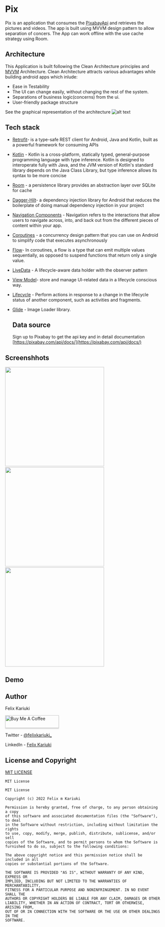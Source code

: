 # Pix
Pix is an application that consumes the [PixabayApi]() and retrieves the pictures and videos. The app is built using MVVM design pattern to allow separation of concers. The App can work offline with the use cache strategy using Room.

## Architecture
This Application is built following the Clean Architecture principles and  [MVVM]() Architecture. Clean Architecture attracts various advantages while building android apps which inlude:

* Ease in Testability
* The UI can change easily, without changing the rest of the system.
* Separations of business logic(concerns) from the ui.
* User-friendly package structure

See the graphical representation of the architecture
![alt text](https://developer.android.com/topic/libraries/architecture/images/final-architecture.png)

## Tech stack
 * [Retrofit](https://github.com/square/retrofit)- is a type-safe REST client for Android, Java and Kotlin, built as a powerful framework for consuming APIs
 * [Kotlin](https://kotlinlang.org/docs/reference/) - Kotlin is a cross-platform, statically typed, general-purpose programming language with type inference. Kotlin is designed to interoperate fully with Java, and the JVM version of Kotlin's standard library depends on the Java Class Library, but type inference allows its syntax to be more concise

* [Room](https://developer.android.com/topic/libraries/architecture/room.html) -  a persistence library provides an abstraction layer over SQLite for cache

* [Dagger-Hilt](https://dagger.dev/hilt/)- a dependency injection library for Android that reduces the boilerplate of doing manual dependency injection in your project

* [Navigation Components](https://developer.android.com/guide/navigation) - Navigation refers to the interactions that allow users to navigate across, into, and back out from the different pieces of content within your app.


* [Coroutines](https://developer.android.com/kotlin/coroutines) - a concurrency design pattern that you can use on Android to simplify code that executes asynchronously
* [Flow](https://developer.android.com/kotlin/flow)- In coroutines, a flow is a type that can emit multiple values sequentially, as opposed to suspend functions that return only a single value.

* [LiveData](https://developer.android.com/topic/libraries/architecture/livedata.html) - A lifecycle-aware data holder with the observer pattern

* [View Model](https://developer.android.com/topic/libraries/architecture/viewmodel)-  store and manage UI-related data in a lifecycle conscious way.

* [Lifecycle]( https://developer.android.com/topic/libraries/architecture/lifecycle) - Perform actions in response to a change in the lifecycle status of another component, such as activities and fragments.

* [Glide](https://github.com/bumptech/glide) - Image Loader library.

  ## Data source
  
  Sign up to Pixabay to get the api key and in detail documentation [https://pixabay.com/api/docs/](https://pixabay.com/api/docs/)

## Screenshhots
<img src="/screenshots/home.png" width="320">&emsp;
<img src="/screenshots/details.png" width="320">&emsp;
<img src="/screenshots/videos.png" width="320">


## Demo

## Author
Felix Kariuki

<a href="https://www.buymeacoffee.com/felix.kariuki" target="_blank"><img src="https://www.buymeacoffee.com/assets/img/custom_images/orange_img.png" alt="Buy Me A Coffee" style="height: 41px !important;width: 174px !important;box-shadow: 0px 3px 2px 0px rgba(190, 190, 190, 0.5) !important;-webkit-box-shadow: 0px 3px 2px 0px rgba(190, 190, 190, 0.5) !important;" ></a>

Twitter - [@felixkariuki_](https://twitter.com/felixkariuki_)

LinkedIn - [Felix Kariuki](https://www.linkedin.com/in/felix-kariuki/)


## License and Copyright

[MIT LICENSE](LICENSE)
```
MIT License

MIT License

Copyright (c) 2022 Felix m Kariuki

Permission is hereby granted, free of charge, to any person obtaining a copy
of this software and associated documentation files (the "Software"), to deal
in the Software without restriction, including without limitation the rights
to use, copy, modify, merge, publish, distribute, sublicense, and/or sell
copies of the Software, and to permit persons to whom the Software is
furnished to do so, subject to the following conditions:

The above copyright notice and this permission notice shall be included in all
copies or substantial portions of the Software.

THE SOFTWARE IS PROVIDED "AS IS", WITHOUT WARRANTY OF ANY KIND, EXPRESS OR
IMPLIED, INCLUDING BUT NOT LIMITED TO THE WARRANTIES OF MERCHANTABILITY,
FITNESS FOR A PARTICULAR PURPOSE AND NONINFRINGEMENT. IN NO EVENT SHALL THE
AUTHORS OR COPYRIGHT HOLDERS BE LIABLE FOR ANY CLAIM, DAMAGES OR OTHER
LIABILITY, WHETHER IN AN ACTION OF CONTRACT, TORT OR OTHERWISE, ARISING FROM,
OUT OF OR IN CONNECTION WITH THE SOFTWARE OR THE USE OR OTHER DEALINGS IN THE
SOFTWARE.

```
